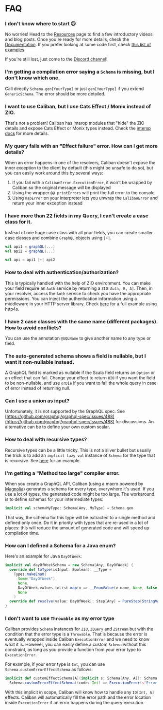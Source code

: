 # FAQ

### I don't know where to start 😥

No worries! Head to the [Resources](https://ghostdogpr.github.io/caliban/resources/) page to find a few introductory videos and blog posts. Once you're ready for more details, check the [Documentation](https://ghostdogpr.github.io/caliban/docs/). If you prefer looking at some code first, check [this list of examples](https://ghostdogpr.github.io/caliban/docs/examples.html).

If you're still lost, just come to the [Discord channel](https://discord.gg/EYpumuv)!
 
### I'm getting a compilation error saying a `Schema` is missing, but I don't know which one.

Call directly `Schema.gen[YourType]` or just `gen[YourType]` if you extend `GenericSchema`. The error should be more detailed.

### I want to use Caliban, but I use Cats Effect / Monix instead of ZIO.

That's not a problem! Caliban has interop modules that "hide" the ZIO details and expose Cats Effect or Monix types instead. Check the [interop docs](https://ghostdogpr.github.io/caliban/docs/interop.html#cats-effect) for more details.

### My query fails with an "Effect failure" error. How can I get more details?

When an error happens in one of the resolvers, Caliban doesn't expose the inner exception to the client by default (this might be unsafe to do so), but you can easily work around this by several ways:
1. If you fail with a `CalibanError.ExecutionError`, it won't be wrapped by Caliban so the original message will be displayed
2. Using the wrapper `@@ printErrors` will print the full error to the console
3. Using `mapError` on your interpreter lets you unwrap the `CalibanError` and return your inner exception instead

### I have more than 22 fields in my Query, I can't create a case class for it.

Instead of one huge case class with all your fields, you can create smaller case classes and combine `GraphQL` objects using `|+|`.

```scala
val api1 = graphQL(...)
val api2 = graphQL(...)

val api = api1 |+| api2
```

### How to deal with authentication/authorization?

This is typically handled with the help of ZIO environment. You can make your field require an `Auth` service by returning a `ZIO[Auth, E, A]`. Then, in your resolver, access the `Auth` service to check you have the appropriate permissions. You can inject the authentication information using a middleware in your HTTP server library. Check [here](https://github.com/ghostdogpr/caliban/blob/master/examples/src/main/scala/example/http4s/AuthExampleApp.scala) for a full example using http4s.

### I have 2 case classes with the same name (different packages). How to avoid conflicts?
 
You can use the annotation `@GQLName` to give another name to any type or field.

### The auto-generated schema shows a field is nullable, but I want it non-nullable instead.

A GraphQL field is marked as nullable if the Scala field returns an `Option` or an effect that can fail. Change your effect to return `UIO` if you want the field to be non-nullable, and use `orDie` if you want to fail the whole query in case of error instead of returning null.

### Can I use a union as input?

Unfortunately, it is not supported by the GraphQL spec. See [https://github.com/graphql/graphql-spec/issues/488](https://github.com/graphql/graphql-spec/issues/488) for discussions. An alternative can be to define your own custom scalar.

### How to deal with recursive types?

Recursive types can be a little tricky. This is not a silver bullet but usually the trick is to add an `implicit lazy val` instance of `Schema` for the type that is recursive. See [here](https://github.com/ghostdogpr/caliban/blob/master/examples/src/main/scala/example/optimizations/NaiveTest.scala#L82) for an example.

### I'm getting a "Method too large" compiler error.

When you create a GraphQL API, Caliban (using a macro powered by [Magnolia](https://github.com/propensive/magnolia)) generates a schema for every type, everywhere it's used. If you use a lot of types, the generated code might be too large. The workaround is to define schemas for your intermediate types:
```scala
implicit val schemaMyType: Schema[Any, MyType] = Schema.gen
```
That way, the schema for this type will be extracted to a single method and defined only once. Do it in priority with types that are re-used in a lot of places: this will reduce the amount of generated code and will speed up compilation time.

### How can I defined a Schema for a Java enum?

Here's an example for Java `DayOfWeek`:
```scala  
implicit val dayOfWeekSchema = new Schema[Any, DayOfWeek] {
  override def toType(isInput: Boolean): __Type =
    Types.makeEnum(
      Some("DayOfWeek"),
      None,
      DayOfWeek.values.toList.map(v => __EnumValue(v.name, None, false, None)),
      None
    )
  override def resolve(value: DayOfWeek): Step[Any] = PureStep(StringValue(value.name))
}
```

### I don't want to use `Throwable` as my error type

Caliban provides `Schema` instances for `ZIO`, `ZQuery` and `ZStream` but with the condition that the error type is a `Throwable`.
That is because the error is eventually wrapped inside Caliban `ExecutionError` and we need to know what it is. 
However, you can easily define a custom `Schema` without this constraint, as long as you provide a function from your error type to `ExecutionError`.

For example, if your error type is `Int`, you can use `Schema.customErrorEffectSchema` as follows:
```scala
implicit def customEffectSchema[A](implicit s: Schema[Any, A]): Schema[Any, IO[Int, A]] =
  Schema.customErrorEffectSchema((code: Int) => ExecutionError(s"Error code $code"))
```
With this implicit in scope, Caliban will know how to handle any `IO[Int, A]` effects.
Caliban will automatically fill the error path and the error location inside `ExecutionError` if an error happens during the query execution.
